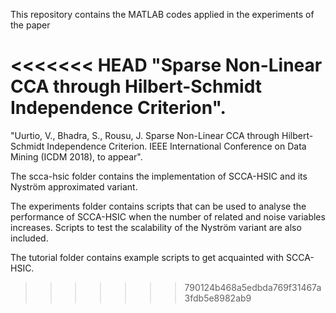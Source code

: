 This repository contains the MATLAB codes applied in the experiments of the
paper

<<<<<<< HEAD
"Sparse Non-Linear CCA through Hilbert-Schmidt Independence Criterion".
=======
"Uurtio, V., Bhadra, S., Rousu, J. Sparse Non-Linear CCA through Hilbert-Schmidt
Independence Criterion. IEEE International Conference on Data Mining 
(ICDM 2018), to appear".

The scca-hsic folder contains the implementation of SCCA-HSIC and its Nyström 
approximated variant.

The experiments folder contains scripts that can be used to analyse the 
performance of SCCA-HSIC when the number of related and noise variables
increases. Scripts to test the scalability of the Nyström variant are also 
included.

The tutorial folder contains example scripts to get acquainted with SCCA-HSIC.
>>>>>>> 790124b468a5edbda769f31467a3fdb5e8982ab9
